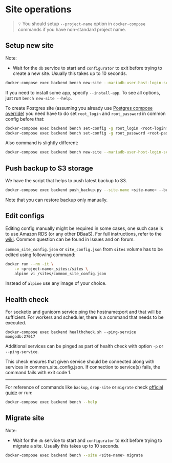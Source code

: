 # Site operations

> 💡 You should setup `--project-name` option in `docker-compose` commands if you have non-standard project name.

## Setup new site

Note:

- Wait for the `db` service to start and `configurator` to exit before trying to create a new site. Usually this takes up to 10 seconds.

```sh
docker-compose exec backend bench new-site --mariadb-user-host-login-scope=% --db-root-password <db-password> --admin-password <admin-password> <site-name>
```

If you need to install some app, specify `--install-app`. To see all options, just run `bench new-site --help`.

To create Postgres site (assuming you already use [Postgres compose override](images-and-compose-files.md#overrides)) you need have to do set `root_login` and `root_password` in common config before that:

```sh
docker-compose exec backend bench set-config -g root_login <root-login>
docker-compose exec backend bench set-config -g root_password <root-password>
```

Also command is slightly different:

```sh
docker-compose exec backend bench new-site --mariadb-user-host-login-scope=% --db-type postgres --admin-password <admin-password> <site-name>
```

## Push backup to S3 storage

We have the script that helps to push latest backup to S3.

```sh
docker-compose exec backend push_backup.py --site-name <site-name> --bucket <bucket> --region-name <region> --endpoint-url <endpoint-url> --aws-access-key-id <access-key> --aws-secret-access-key <secret-key>
```

Note that you can restore backup only manually.

## Edit configs

Editing config manually might be required in some cases,
one such case is to use Amazon RDS (or any other DBaaS).
For full instructions, refer to the [wiki](<https://github.com/frappecom/frappe/wiki/Using-Frappe-with-Amazon-RDS-(or-any-other-DBaaS)>). Common question can be found in Issues and on forum.

`common_site_config.json` or `site_config.json` from `sites` volume has to be edited using following command:

```sh
docker run --rm -it \
    -v <project-name>_sites:/sites \
    alpine vi /sites/common_site_config.json
```

Instead of `alpine` use any image of your choice.

## Health check

For socketio and gunicorn service ping the hostname:port and that will be sufficient. For workers and scheduler, there is a command that needs to be executed.

```shell
docker-compose exec backend healthcheck.sh --ping-service mongodb:27017
```

Additional services can be pinged as part of health check with option `-p` or `--ping-service`.

This check ensures that given service should be connected along with services in common_site_config.json.
If connection to service(s) fails, the command fails with exit code 1.

---

For reference of commands like `backup`, `drop-site` or `migrate` check [official guide](https://frappeframework.com/docs/v13/user/en/bench/frappe-commands) or run:

```sh
docker-compose exec backend bench --help
```

## Migrate site

Note:

- Wait for the `db` service to start and `configurator` to exit before trying to migrate a site. Usually this takes up to 10 seconds.

```sh
docker-compose exec backend bench --site <site-name> migrate
```
